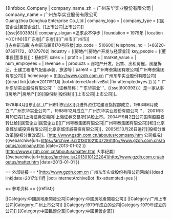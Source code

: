{{Infobox_Company |
  company_name_zh = 广州东华实业股份有限公司 |
  company_name = 广州东华实业股份有限公司<br><font size=2>Guangzhou Donghua Enterprise Co.,Ltd.|
  company_logo =  |
  company_type = [[民营企业|民营企业]]、[[上市公司|上市公司]]<br />{{sse|600393}}|
  company_slogan  =追求永不停步 |
  foundation = 1979年 |
  location ={{CHN}}[[广东省|广东省]][[广州市|广州市]]<br />[[寺右新马路|寺右新马路]]170号四楼|
  zip_code = 510600|
  telephone_no = (+86)20-87397172，87379702|
  industry = [[房地产|房地产开发与经营业]]|
  key_people = [[董事長|董事長]]：杨树坪| 
  sales =  |
  profit =  |
  asset =  |
  market_value = |
  num_employees = |
  revenue = |
  products = 房地产开发，出售、出租房屋，房屋拆迁，土建工程电气配套承装，旅游等 |
  parent = [[广州粤泰集团有限公司|广州粤泰集团有限公司]]|
  homepage = [http://www.gzdh.com.cn 广州东华实业股份有限公司]{{dead link|date=2017年11月 |bot=InternetArchiveBot |fix-attempted=yes }}
}}
'''广州东华实业股份有限公司'''（证券简称：'''东华实业'''，{{sse|600393}}）是一家从事[[房地产|房地产]]的[[股份制|股份制]][[上市公司|上市公司]]。

1979年4月[[东山区_(广州市)|东山区]]引进外资住宅建设指挥部成立，1983年6月成立'''广州东华实业公司'''，1988年12月成立'''广州东华实业股份有限公司'''，
2001年3月19日在[[上海证券交易所|上海证券交易所]]A股上市。2004年9月2日公司国有股股权转让给[[民营企业|民营企业]][[广州粤泰集团有限公司|广州粤泰集团有限公司]]和[[北京京城华威投资有限公司|北京京城华威投资有限公司]]，2005年10月28日进行[[股权分置改革|股权分置改革]]。<ref>[http://www.gzdh.com.cn/aboutus/company.htm 公司概况] {{webarchive|url=https://archive.is/20130102104729/http://www.gzdh.com.cn/aboutus/company.htm |date=2013-01-02 }}</ref><ref>[http://www.gzdh.com.cn/aboutus/matter.htm 大事纪要] {{webarchive|url=https://archive.is/20130101222641/http://www.gzdh.com.cn/aboutus/matter.htm |date=2013-01-01 }}</ref>

== 外部链接 ==
*[http://www.gzdh.com.cn 广州东华实业股份有限公司网站]{{dead link|date=2017年11月 |bot=InternetArchiveBot |fix-attempted=yes }}

== 参考资料 ==
{{reflist}}

[[Category:中國房地產開發公司|Category:中國房地產開發公司]]
[[Category:广州上市公司|Category:广州上市公司]]
[[Category:1979年成立的公司|Category:1979年成立的公司]]
[[Category:中國民營企業|Category:中國民營企業]]